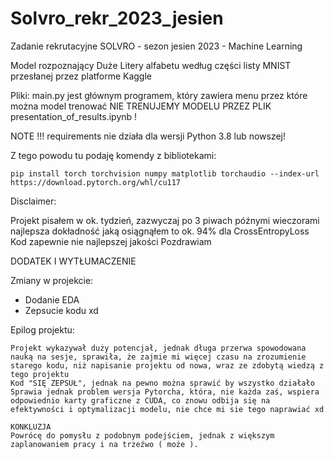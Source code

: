 # Solvro_rekr_2023_jesien
Zadanie rekrutacyjne SOLVRO - sezon jesien 2023 - Machine Learning

Model rozpoznający Duże Litery alfabetu według części listy MNIST przesłanej przez platforme Kaggle

Pliki:
main.py jest głównym programem, który zawiera menu przez które można model trenować
NIE TRENUJEMY MODELU PRZEZ PLIK presentation_of_results.ipynb !

NOTE !!!
requirements nie działa dla wersji Python 3.8 lub nowszej!

Z tego powodu tu podaję komendy z bibliotekami:

```pip install torch torchvision numpy matplotlib torchaudio --index-url https://download.pytorch.org/whl/cu117```


Disclaimer:

Projekt pisałem w ok. tydzień, zazwyczaj po 3 piwach późnymi wieczorami
najlepsza dokładność jaką osiągnąłem to ok. 94% dla CrossEntropyLoss 
Kod zapewnie nie najlepszej jakości 
Pozdrawiam



DODATEK I WYTŁUMACZENIE

Zmiany w projekcie:
- Dodanie EDA
- Zepsucie kodu xd

Epilog projektu:

    Projekt wykazywał duży potencjał, jednak długa przerwa spowodowana nauką na sesje, sprawiła, że zajmie mi więcej czasu na zrozumienie starego kodu, niż napisanie projektu od nowa, wraz ze zdobytą wiedzą z tego projektu
    Kod "SIĘ ZEPSUŁ", jednak na pewno można sprawić by wszystko działało
    Sprawia jednak problem wersja Pytorcha, która, nie każda zaś, wspiera odpowiednio karty graficzne z CUDA, co znowu odbija się na efektywności i optymalizacji modelu, nie chce mi sie tego naprawiać xd
    
    KONKLUZJA
    Powrócę do pomysłu z podobnym podejściem, jednak z większym zaplanowaniem pracy i na trzeźwo ( może ).

